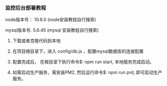 ### 监控后台部署教程

node版本号： 10.6.0  (node安装教程自行搜索)

mysql版本号. 5.6.45  (mysql 安装教程自行搜索)

  1. 下载或者克隆代码到本地

  2. 在项目根目录下，进入 config/db.js ，配置mysql数据库的连接配置

  3. 配置完成后， 在根目录下执行命令$: npm run start, 本地服务完成启动。

  4. 如需启动生产服务，需安装PM2, 然后运行命令$: npm run prd, 即可启动生产服务。
